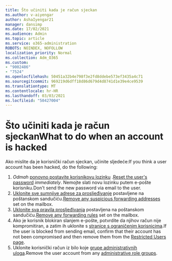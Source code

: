 ```yaml
---
title: Što učiniti kada je račun sjeckan
ms.author: v-aiyengar
author: AshaIyengar21
manager: dansimp
ms.date: 17/02/2021
ms.audience: Admin
ms.topic: article
ms.service: o365-administration
ROBOTS: NOINDEX, NOFOLLOW
localization_priority: Normal
ms.collection: Adm_O365
ms.custom:
- "9002486"
- "7524"
ms.openlocfilehash: 50451a32b4e798f3e2fd8ddebe573ef3435a4c71
ms.sourcegitcommit: 969219d6dff18d86d679d4d8741d1e39e4ce9539
ms.translationtype: MT
ms.contentlocale: hr-HR
ms.lasthandoff: 03/03/2021
ms.locfileid: "50427004"
---
```

# <a name="what-to-do-when-an-account-is-hacked"></a><span data-ttu-id="43d80-102">Što učiniti kada je račun sjeckan</span><span class="sxs-lookup"><span data-stu-id="43d80-102">What to do when an account is hacked</span></span>

<span data-ttu-id="43d80-103">Ako mislite da je korisnički račun sjeckan, učinite sljedeće:</span><span class="sxs-lookup"><span data-stu-id="43d80-103">If you think a user account has been hacked, do the following:</span></span>

1. <span data-ttu-id="43d80-104">*Odmah* [ponovno postavite korisnikovu lozinku](https://go.microsoft.com/fwlink/?linkid=2103704) .</span><span class="sxs-lookup"><span data-stu-id="43d80-104">[Reset the user's password](https://go.microsoft.com/fwlink/?linkid=2103704) *immediately*.</span></span> <span data-ttu-id="43d80-105">Nemojte slati novu lozinku putem e-pošte korisniku.</span><span class="sxs-lookup"><span data-stu-id="43d80-105">Don't send the new password via email to the user.</span></span>
1. <span data-ttu-id="43d80-106">[Uklonite sve sumnjive adrese za prosljeđivanje](https://go.microsoft.com/fwlink/?linkid=2103705) postavljene na poštanskom sandučiću.</span><span class="sxs-lookup"><span data-stu-id="43d80-106">[Remove any suspicious forwarding addresses](https://go.microsoft.com/fwlink/?linkid=2103705) set on the mailbox.</span></span>
1. <span data-ttu-id="43d80-107">[Uklonite sva pravila prosljeđivanja](https://go.microsoft.com/fwlink/?linkid=2103706) postavljena na poštanskom sandučiću.</span><span class="sxs-lookup"><span data-stu-id="43d80-107">[Remove any forwarding rules](https://go.microsoft.com/fwlink/?linkid=2103706) set on the mailbox.</span></span>
1. <span data-ttu-id="43d80-108">Ako je korisnik blokiran slanjem e-pošte, potvrdite da njihov račun nije kompromitiran, a zatim ih uklonite s [stranice s ograničenim korisnicima](https://go.microsoft.com/fwlink/?linkid=2103706).</span><span class="sxs-lookup"><span data-stu-id="43d80-108">If the user is blocked from sending email, confirm that their account has not been compromised and then remove them from the [Restricted Users page](https://go.microsoft.com/fwlink/?linkid=2103706).</span></span>
1. <span data-ttu-id="43d80-109">Uklonite korisnički račun iz bilo koje [grupe administrativnih uloga](https://go.microsoft.com/fwlink/?linkid=2092294).</span><span class="sxs-lookup"><span data-stu-id="43d80-109">Remove the user account from any [administrative role groups](https://go.microsoft.com/fwlink/?linkid=2092294).</span></span>